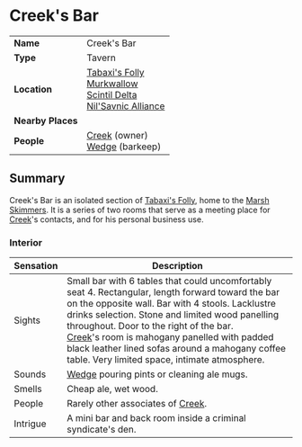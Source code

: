 # Creek's Bar

|||
| --- | --- |
| **Name** | Creek's Bar | place.4
| **Type** | Tavern |
| **Location** | [Tabaxi's Folly](../tabaxis-folly.md)<br>[Murkwallow](../../cities/murkwallow.md)<br>[Scintil Delta](../../rivers-lakes/scintil-delta.md)<br>[Nil'Savnic Alliance](../../../civilisations/nilsavnic-alliance/nilsavnic-alliance.md) |
| **Nearby Places** | |
| **People** | [Creek](../../../characters/creek.md) (owner)<br>[Wedge](../../../characters/wedge.md) (barkeep) |

## Summary

Creek's Bar is an isolated section of [Tabaxi's Folly](../tabaxis-folly.md), home to the [Marsh Skimmers](../../../organisations/marsh-skimmers.md). It is a series of two rooms that serve as a meeting place for [Creek](../../../characters/creek.md)'s contacts, and for his personal business use.

### Interior

| Sensation | Description |
| ---- | --- |
| Sights | Small bar with 6 tables that could uncomfortably seat 4. Rectangular, length forward toward the bar on the opposite wall. Bar with 4 stools. Lacklustre drinks selection. Stone and limited wood panelling throughout. Door to the right of the bar.<br>[Creek](../../../characters/creek.md)'s room is mahogany panelled with padded black leather lined sofas around a mahogany coffee table. Very limited space, intimate atmosphere. |
| Sounds | [Wedge](../../../characters/wedge.md) pouring pints or cleaning ale mugs. |
| Smells | Cheap ale, wet wood. |
| People | Rarely other associates of [Creek](../../../characters/creek.md). |
| Intrigue | A mini bar and back room inside a criminal syndicate's den. |

